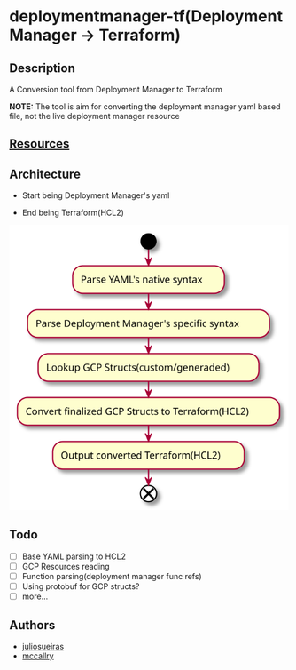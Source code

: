 # deploymentmanager-tf(Deployment Manager -> Terraform)    

## Description    

A Conversion tool from Deployment Manager to Terraform    

**NOTE:** The tool is aim for converting the deployment manager yaml based file, not the live deployment manager resource    

## [Resources](./RESOURCES.md)    

## Architecture     

- Start being Deployment Manager's yaml    

- End being Terraform(HCL2)    

![](imgs/architecture.svg)    

## Todo    

- [ ] Base YAML parsing to HCL2    
- [ ] GCP Resources reading    
- [ ] Function parsing(deployment manager func refs)    
- [ ] Using protobuf for GCP structs?    
- [ ] more...

## Authors
- [juliosueiras](https://github.com/juliosueiras)
- [mccallry](https://github.com/juliosueiras)
